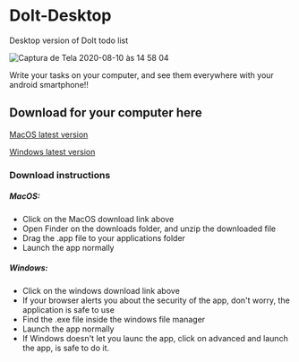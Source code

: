 # DoIt-Desktop

Desktop version of DoIt todo list

![Captura de Tela 2020-08-10 às 14 58 04](https://user-images.githubusercontent.com/52680853/89814739-02c02180-db1a-11ea-8c13-8709a38bc827.png)

Write your tasks on your computer, and see them everywhere with your android smartphone!!

## Download for your computer here

[MacOS latest version](https://github.com/MigW03/DoIt-Desktop/releases/download/v1.0.411-mac/DoIt.zip)

[Windows latest version](https://github.com/MigW03/DoIt-Desktop/releases/download/v1.0.4-win/DoIt.exe)

### Download instructions

##### MacOS:

-   Click on the MacOS download link above
-   Open Finder on the downloads folder, and unzip the downloaded file
-   Drag the .app file to your applications folder
-   Launch the app normally

##### Windows:

-   Click on the windows download link above
-   If your browser alerts you about the security of the app, don't worry, the application is safe to use
-   Find the .exe file inside the windows file manager
-   Launch the app normally
-   If Windows doesn't let you launc the app, click on advanced and launch the app, is safe to do it.
